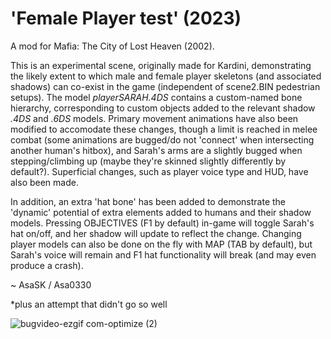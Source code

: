 # 'Female Player test' (2023)
A mod for Mafia: The City of Lost Heaven (2002).

This is an experimental scene, originally made for Kardini, demonstrating the likely extent to which male and female player skeletons (and associated shadows) can co-exist in the game (independent of scene2.BIN pedestrian setups). The model *playerSARAH.4DS* contains a custom-named bone hierarchy, corresponding to custom objects added to the relevant shadow *.4DS* and *.6DS* models. Primary movement animations have also been modified to accomodate these changes, though a limit is reached in melee combat (some animations are bugged/do not 'connect' when intersecting another human's hitbox), and Sarah's arms are a slightly bugged when stepping/climbing up (maybe they're skinned slightly differently by default?). Superficial changes, such as player voice type and HUD, have also been made.

In addition, an extra 'hat bone' has been added to demonstrate the 'dynamic' potential of extra elements added to humans and their shadow models. Pressing OBJECTIVES (F1 by default) in-game will toggle Sarah's hat on/off, and her shadow will update to reflect the change. Changing player models can also be done on the fly with MAP (TAB by default), but Sarah's voice will remain and F1 hat functionality will break (and may even produce a crash).

~ AsaSK / Asa0330

*plus an attempt that didn't go so well

![bugvideo-ezgif com-optimize (2)](https://github.com/TheNameAsaIsNotAvailable/Female-Player-test/assets/111624709/f2f8ceb1-4a39-4a49-9453-7f2cd970f509)
